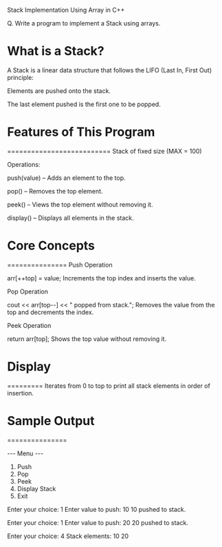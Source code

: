 Stack Implementation Using Array in C++

Q. Write a program to implement a Stack using arrays.



What is a Stack?
================
A Stack is a linear data structure that follows the LIFO (Last In, First Out) principle:

Elements are pushed onto the stack.

The last element pushed is the first one to be popped.



# Features of This Program
==========================
Stack of fixed size (MAX = 100)

Operations:

push(value) – Adds an element to the top.

pop() – Removes the top element.

peek() – Views the top element without removing it.

display() – Displays all elements in the stack.



# Core Concepts
===============
Push Operation

arr[++top] = value;
Increments the top index and inserts the value.


Pop Operation

cout << arr[top--] << " popped from stack.";
Removes the value from the top and decrements the index.

Peek Operation

return arr[top];
Shows the top value without removing it.



# Display
=========
Iterates from 0 to top to print all stack elements in order of insertion.



# Sample Output
===============

--- Menu ---
1. Push
2. Pop
3. Peek
4. Display Stack
5. Exit

Enter your choice: 1
Enter value to push: 10
10 pushed to stack.

Enter your choice: 1
Enter value to push: 20
20 pushed to stack.

Enter your choice: 4
Stack elements: 10 20
